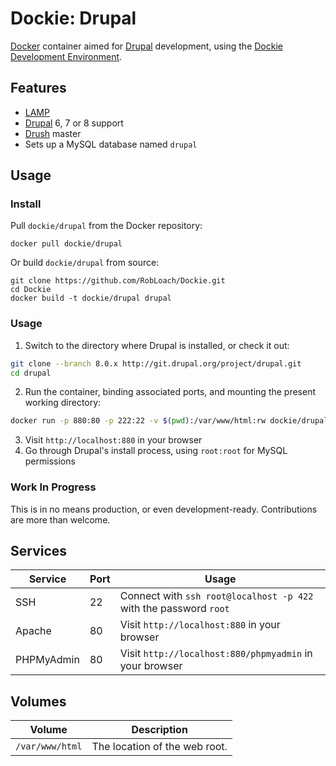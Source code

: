# Dockie: Drupal

[Docker](http://docker.com) container aimed for [Drupal](http://drupal.org) development, using the [Dockie Development Environment](http://github.com/robloach/dockie).


## Features

* [LAMP](../lamp)
* [Drupal](http://drupal.org) 6, 7 or 8 support
* [Drush](http://github.com/drush-ops/drush) master
* Sets up a MySQL database named `drupal`


## Usage

### Install

Pull `dockie/drupal` from the Docker repository:

    docker pull dockie/drupal

Or build `dockie/drupal` from source:

    git clone https://github.com/RobLoach/Dockie.git
    cd Dockie
    docker build -t dockie/drupal drupal


### Usage

1. Switch to the directory where Drupal is installed, or check it out:

  ``` bash
  git clone --branch 8.0.x http://git.drupal.org/project/drupal.git
  cd drupal
  ```

2. Run the container, binding associated ports, and mounting the present working
directory:

  ``` bash
  docker run -p 880:80 -p 222:22 -v $(pwd):/var/www/html:rw dockie/drupal
  ```

3. Visit `http://localhost:880` in your browser
4. Go through Drupal's install process, using `root:root` for MySQL permissions


### Work In Progress

This is in no means production, or even development-ready. Contributions are
more than welcome.


## Services

Service     | Port | Usage
------------|------|------
SSH         | 22   | Connect with `ssh root@localhost -p 422` with the password `root`
Apache      | 80   | Visit `http://localhost:880` in your browser
PHPMyAdmin  | 80   | Visit `http://localhost:880/phpmyadmin` in your browser


## Volumes

Volume          | Description
----------------|-------------
`/var/www/html` | The location of the web root.
